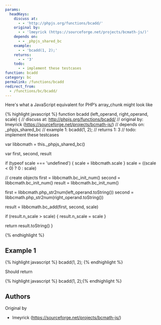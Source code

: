 ```yaml
---
params:
  headKeys:
    discuss at:
      - - 'http://phpjs.org/functions/bcadd/'
    original by:
      - - 'lmeyrick (https://sourceforge.net/projects/bcmath-js/)'
    depends on:
      - - _phpjs_shared_bc
    example:
      - - 'bcadd(1, 2);'
    returns:
      - - '3'
    todo:
      - - implement these testcases
function: bcadd
category: bc
permalink: /functions/bcadd
redirect_from:
  - /functions/bc/bcadd/
---
```


<!-- WARNING! This file is auto generated by `npm run web:inject`, do not edit by hand -->

Here's what a JavaScript equivalent for PHP’s array_chunk might look like

{% highlight javascript %}
function bcadd (left_operand, right_operand, scale) {
  //  discuss at: http://phpjs.org/functions/bcadd/
  // original by: lmeyrick (https://sourceforge.net/projects/bcmath-js/)
  //  depends on: _phpjs_shared_bc
  //   example 1: bcadd(1, 2);
  //   returns 1: 3
  //        todo: implement these testcases

  var libbcmath = this._phpjs_shared_bc()

  var first, second, result

  if (typeof scale === 'undefined') {
    scale = libbcmath.scale
  }
  scale = ((scale < 0) ? 0 : scale)

  // create objects
  first = libbcmath.bc_init_num()
  second = libbcmath.bc_init_num()
  result = libbcmath.bc_init_num()

  first = libbcmath.php_str2num(left_operand.toString())
  second = libbcmath.php_str2num(right_operand.toString())

  result = libbcmath.bc_add(first, second, scale)

  if (result.n_scale > scale) {
    result.n_scale = scale
  }

  return result.toString()
}

{% endhighlight %}

## Example 1

{% highlight javascript %}
bcadd(1, 2);
{% endhighlight %}

Should return

{% highlight javascript %}
bcadd(1, 2);{% endhighlight %}


## Authors


Original by

- lmeyrick (https://sourceforge.net/projects/bcmath-js/)

